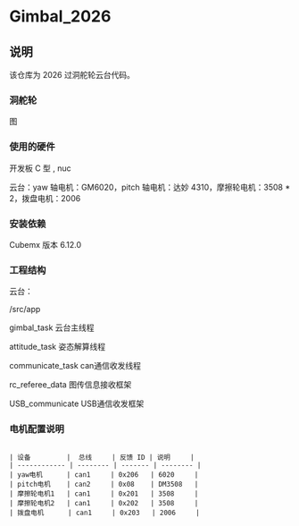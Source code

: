 # Gimbal_2026

## 说明

该仓库为 2026 过洞舵轮云台代码。

### 洞舵轮

图

### 使用的硬件

开发板 C 型 , nuc

云台：yaw 轴电机：GM6020，pitch 轴电机：达妙 4310，摩擦轮电机：3508 \* 2，拨盘电机：2006

### 安装依赖

Cubemx 版本 6.12.0

### 工程结构

云台：

/src/app

gimbal_task       云台主线程

attitude_task     姿态解算线程

communicate_task  can通信收发线程

rc_referee_data   图传信息接收框架

USB_communicate   USB通信收发框架

### 电机配置说明

```

| 设备         |  总线     | 反馈 ID | 说明     |
| ------------ | -------- | ------- | -------- |
| yaw电机      | can1     | 0x206   | 6020     |
| pitch电机    | can2     | 0x08    | DM3508   |
| 摩擦轮电机1   | can1     | 0x201   | 3508     |
| 摩擦轮电机2   | can1     | 0x202   | 3508     |
| 拨盘电机      | can1     | 0x203   | 2006     |

```
